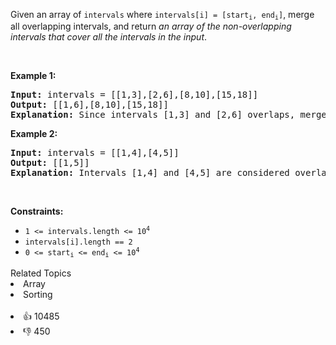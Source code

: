<p>Given an array&nbsp;of <code>intervals</code>&nbsp;where <code>intervals[i] = [start<sub>i</sub>, end<sub>i</sub>]</code>, merge all overlapping intervals, and return <em>an array of the non-overlapping intervals that cover all the intervals in the input</em>.</p>

<p>&nbsp;</p>
<p><strong>Example 1:</strong></p>

<pre>
<strong>Input:</strong> intervals = [[1,3],[2,6],[8,10],[15,18]]
<strong>Output:</strong> [[1,6],[8,10],[15,18]]
<strong>Explanation:</strong> Since intervals [1,3] and [2,6] overlaps, merge them into [1,6].
</pre>

<p><strong>Example 2:</strong></p>

<pre>
<strong>Input:</strong> intervals = [[1,4],[4,5]]
<strong>Output:</strong> [[1,5]]
<strong>Explanation:</strong> Intervals [1,4] and [4,5] are considered overlapping.
</pre>

<p>&nbsp;</p>
<p><strong>Constraints:</strong></p>

<ul>
	<li><code>1 &lt;= intervals.length &lt;= 10<sup>4</sup></code></li>
	<li><code>intervals[i].length == 2</code></li>
	<li><code>0 &lt;= start<sub>i</sub> &lt;= end<sub>i</sub> &lt;= 10<sup>4</sup></code></li>
</ul>
<div><div>Related Topics</div><div><li>Array</li><li>Sorting</li></div></div><br><div><li>👍 10485</li><li>👎 450</li></div>